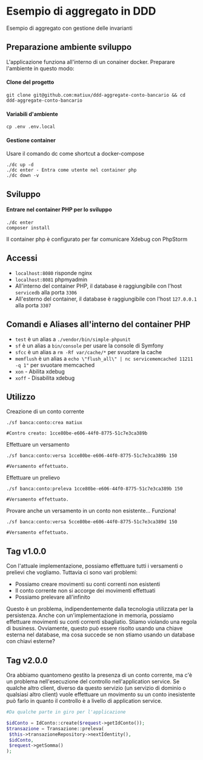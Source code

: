 Esempio di aggregato in DDD
========================

Esempio di aggregato con gestione delle invarianti

## Preparazione ambiente sviluppo
L'applicazione funziona all'interno di un conainer docker. Preparare l'ambiente in questo modo:

#### Clone del progetto
```
git clone git@github.com:matiux/ddd-aggregate-conto-bancario && cd ddd-aggregate-conto-bancario
```

#### Variabili d'ambiente
```
cp .env .env.local
```
#### Gestione container
Usare il comando dc come shortcut a docker-compose
```
./dc up -d
./dc enter - Entra come utente nel container php
./dc down -v
```
## Sviluppo

#### Entrare nel container PHP per lo sviluppo
```
./dc enter
composer install
```
Il container php è configurato per far comunicare Xdebug con PhpStorm

## Accessi

* `localhost:8080` risponde nginx
* `localhost:8081` phpmyadmin
* All'interno del container PHP, il database è raggiungibile con l'host `servicedb` alla porta `3306`
* All'esterno del container, il database è raggiungibile con l'host `127.0.0.1` alla porta `3307`

## Comandi e Aliases all'interno del container PHP

* `test` è un alias a `./vendor/bin/simple-phpunit`
* `sf` è un alias a `bin/console` per usare la console di Symfony
* `sfcc` è un alias a `rm -Rf var/cache/*` per svuotare la cache
* `memflush` è un alias a `echo \"flush_all\" | nc servicememcached 11211 -q 1"` per svuotare memcached
* `xon` - Abilita xdebug
* `xoff` - Disabilita xdebug

## Utilizzo

Creazione di un conto corrente
```
./sf banca:conto:crea matiux

#Contro creato: 1cce80be-e606-44f0-8775-51c7e3ca389b
```
Effettuare un versamento
```
./sf banca:conto:versa 1cce80be-e606-44f0-8775-51c7e3ca389b 150

#Versamento effettuato.
```

Effettuare un prelievo
```
./sf banca:conto:preleva 1cce80be-e606-44f0-8775-51c7e3ca389b 150

#Versamento effettuato.
```

Provare anche un versamento in un conto non esistente... Funziona!
```
./sf banca:conto:versa 5cce80be-e606-44f0-8775-51c7e3ca389d 150

#Versamento effettuato.
```

## Tag v1.0.0
Con l'attuale implementazione, possiamo effettuare tutti i versamenti o prelievi che vogliamo. Tuttavia ci sono vari problemi:
* Possiamo creare movimenti su conti correnti non esistenti
* Il conto corrente non si accorge dei movimenti effettuati
* Possiamo prelevare all'infinito

Questo è un problema, indipendentemente dalla tecnologia utilizzata per la persistenza. Anche con un'implementazione in memoria, 
possiamo effettuare movimenti su conti correnti sbagliatio. Stiamo violando una regola di business.
Ovviamente, questo può essere risolto usando una chiave esterna nel database, ma cosa succede se non stiamo usando un database 
con chiavi esterne?
## Tag v2.0.0
Ora abbiamo quantomeno gestito la presenza di un conto corrente, ma c'è un problema nell'esecuzione del controllo 
nell'application service. Se qualche altro client, diverso da questo servizio (un servizio di dominio o qualsiasi altro client)
vuole effettuare un movimento su un conto inesistente può farlo in quanto il controllo è a livello di application service.
```php
#Da qualche parte in giro per l'applicazione

$idConto = IdConto::create($request->getIdConto());
$transazione = Transazione::preleva(
 $this->transazioneRepository->nextIdentity(),
 $idConto,
 $request->getSomma()
);
```
